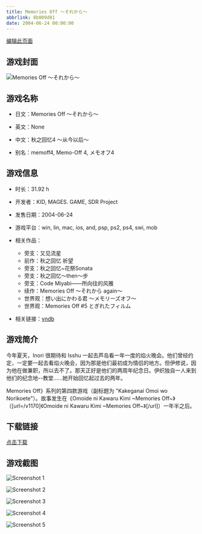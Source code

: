 ```yaml
---
title: Memories Off ～それから～
abbrlink: 8b009d81
date: 2004-06-24 00:00:00
---
```

[编辑此页面](https://github.com/ACG-3/ADV3-source/blob/main/source/_posts/games/Memories%20Off%20%EF%BD%9E%E3%81%9D%E3%82%8C%E3%81%8B%E3%82%89%EF%BD%9E.md)

## 游戏封面

![Memories Off ～それから～](https://pan.timero.xyz/d/onedrive/img_lib_001/Memories%20Off%20%EF%BD%9E%E3%81%9D%E3%82%8C%E3%81%8B%E3%82%89%EF%BD%9E_cover.avif)


## 游戏名称

- 日文：Memories Off ～それから～
- 英文：None
- 中文：秋之回忆4 ～从今以后～

- 别名：memoff4, Memo-Off 4, メモオフ4


## 游戏信息

- 时长：31.92 h
- 开发者：KID, MAGES. GAME, SDR Project
- 发售日期：2004-06-24
- 游戏平台：win, lin, mac, ios, and, psp, ps2, ps4, swi, mob
- 相关作品：
   - 旁支：又见流星
   - 前作：秋之回忆 祈望
   - 旁支：秋之回忆~花祭Sonata
   - 旁支：秋之回忆～then～步
   - 旁支：Code Miyabi——所向往的风雅
   - 续作：Memories Off ～それから again～
   - 世界观：想い出にかわる君 ～メモリーズオフ～
   - 世界观：Memories Off #5 とぎれたフィルム

- 相关链接：[vndb](https://vndb.org/v1171)


## 游戏简介

今年夏天，Inori 很期待和 Isshu 一起去芦岛看一年一度的焰火晚会。他们曾经约定，一定要一起去看焰火晚会，因为那是他们最初成为情侣的地方。但伊修说，因为他在做兼职，所以去不了。那天正好是他们的两周年纪念日。伊织独自一人来到他们的纪念地--教堂......她开始回忆起过去的两年。

Memories Off》系列的第四款游戏（副标题为 "Kakeganai Omoi wo Norikoete"）。故事发生在《Omoide ni Kawaru Kimi ~Memories Off~》（[url=/v1170]《Omoide ni Kawaru Kimi ~Memories Off~》[/url]）一年半之后。




## 下载链接

[点击下载](https://pan.timero.xyz/onedrive/adv_lib_001/Memories%20Off%20%EF%BD%9E%E3%81%9D%E3%82%8C%E3%81%8B%E3%82%89%EF%BD%9E)


## 游戏截图


![Screenshot 1](https://pan.timero.xyz/d/onedrive/img_lib_001/Memories%20Off%20%EF%BD%9E%E3%81%9D%E3%82%8C%E3%81%8B%E3%82%89%EF%BD%9E_Screenshot_1.avif)

![Screenshot 2](https://pan.timero.xyz/d/onedrive/img_lib_001/Memories%20Off%20%EF%BD%9E%E3%81%9D%E3%82%8C%E3%81%8B%E3%82%89%EF%BD%9E_Screenshot_2.avif)

![Screenshot 3](https://pan.timero.xyz/d/onedrive/img_lib_001/Memories%20Off%20%EF%BD%9E%E3%81%9D%E3%82%8C%E3%81%8B%E3%82%89%EF%BD%9E_Screenshot_3.avif)

![Screenshot 4](https://pan.timero.xyz/d/onedrive/img_lib_001/Memories%20Off%20%EF%BD%9E%E3%81%9D%E3%82%8C%E3%81%8B%E3%82%89%EF%BD%9E_Screenshot_4.avif)

![Screenshot 5](https://pan.timero.xyz/d/onedrive/img_lib_001/Memories%20Off%20%EF%BD%9E%E3%81%9D%E3%82%8C%E3%81%8B%E3%82%89%EF%BD%9E_Screenshot_5.avif)

